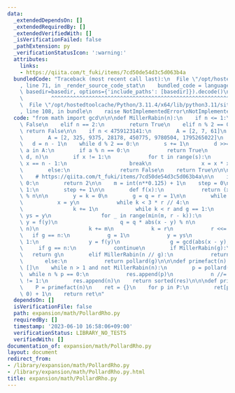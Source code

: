 ```yaml
---
data:
  _extendedDependsOn: []
  _extendedRequiredBy: []
  _extendedVerifiedWith: []
  _isVerificationFailed: false
  _pathExtension: py
  _verificationStatusIcon: ':warning:'
  attributes:
    links:
    - https://qiita.com/t_fuki/items/7cd50de54d3c5d063b4a
  bundledCode: "Traceback (most recent call last):\n  File \"/opt/hostedtoolcache/Python/3.11.4/x64/lib/python3.11/site-packages/onlinejudge_verify/documentation/build.py\"\
    , line 71, in _render_source_code_stat\n    bundled_code = language.bundle(stat.path,\
    \ basedir=basedir, options={'include_paths': [basedir]}).decode()\n          \
    \         ^^^^^^^^^^^^^^^^^^^^^^^^^^^^^^^^^^^^^^^^^^^^^^^^^^^^^^^^^^^^^^^^^^^^^^^^^^^^^^^^^\n\
    \  File \"/opt/hostedtoolcache/Python/3.11.4/x64/lib/python3.11/site-packages/onlinejudge_verify/languages/python.py\"\
    , line 108, in bundle\n    raise NotImplementedError\nNotImplementedError\n"
  code: "from math import gcd\n\n\ndef MillerRabin(n):\n    if n <= 1:\n        return\
    \ False\n    elif n == 2:\n        return True\n    elif n % 2 == 0:\n       \
    \ return False\n\n    if n < 4759123141:\n        A = [2, 7, 61]\n    else:\n\
    \        A = [2, 325, 9375, 28178, 450775, 9780504, 1795265022]\n    s = 0\n \
    \   d = n - 1\n    while d % 2 == 0:\n        s += 1\n        d >>= 1\n\n    for\
    \ a in A:\n        if a % n == 0:\n            return True\n        x = pow(a,\
    \ d, n)\n        if x != 1:\n            for t in range(s):\n                if\
    \ x == n - 1:\n                    break\n                x = x * x % n\n    \
    \        else:\n                return False\n    return True\n\n\ndef pollard(n):\n\
    \    # https://qiita.com/t_fuki/items/7cd50de54d3c5d063b4a\n\n    if n % 2 ==\
    \ 0:\n        return 2\n\n    m = int(n**0.125) + 1\n    step = 0\n\n    while\
    \ 1:\n        step += 1\n\n        def f(x):\n            return (x * x + step)\
    \ % n\n\n        y = k = 0\n        g = q = r = 1\n\n        while g == 1:\n \
    \           x = y\n            while k < 3 * r // 4:\n                y = f(y)\n\
    \                k += 1\n            while k < r and g == 1:\n               \
    \ ys = y\n                for _ in range(min(m, r - k)):\n                   \
    \ y = f(y)\n                    q = q * abs(x - y) % n\n                g = gcd(q,\
    \ n)\n                k += m\n            k = r\n            r <<= 1\n\n     \
    \   if g == n:\n            g = 1\n            y = ys\n            while g ==\
    \ 1:\n                y = f(y)\n                g = gcd(abs(x - y), n)\n\n   \
    \     if g == n:\n            continue\n        if MillerRabin(g):\n         \
    \   return g\n        elif MillerRabin(n // g):\n            return n // g\n \
    \       else:\n            return pollard(g)\n\n\ndef primefact(n):\n    res =\
    \ []\n    while n > 1 and not MillerRabin(n):\n        p = pollard(n)\n      \
    \  while n % p == 0:\n            res.append(p)\n            n //= p\n    if n\
    \ != 1:\n        res.append(n)\n    return sorted(res)\n\n\ndef primedict(n):\n\
    \    P = primefact(n)\n    ret = {}\n    for p in P:\n        ret[p] = ret.get(p,\
    \ 0) + 1\n    return ret\n"
  dependsOn: []
  isVerificationFile: false
  path: expansion/math/PollardRho.py
  requiredBy: []
  timestamp: '2023-06-10 16:58:06+09:00'
  verificationStatus: LIBRARY_NO_TESTS
  verifiedWith: []
documentation_of: expansion/math/PollardRho.py
layout: document
redirect_from:
- /library/expansion/math/PollardRho.py
- /library/expansion/math/PollardRho.py.html
title: expansion/math/PollardRho.py
---
```

